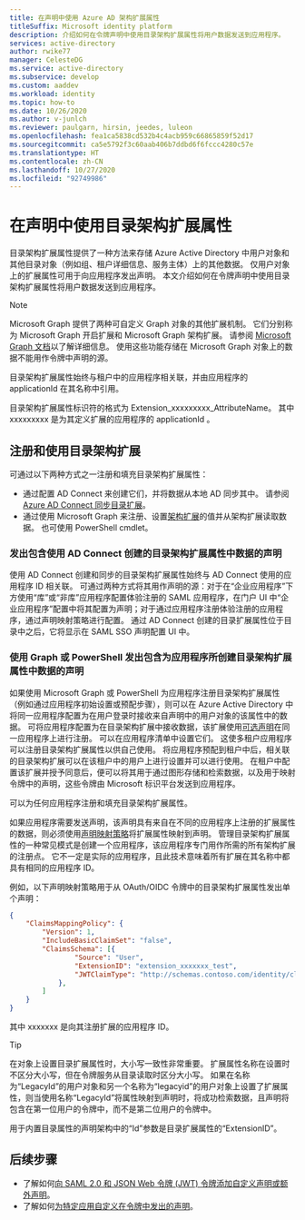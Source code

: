 ```yaml
---
title: 在声明中使用 Azure AD 架构扩展属性
titleSuffix: Microsoft identity platform
description: 介绍如何在令牌声明中使用目录架构扩展属性将用户数据发送到应用程序。
services: active-directory
author: rwike77
manager: CelesteDG
ms.service: active-directory
ms.subservice: develop
ms.custom: aaddev
ms.workload: identity
ms.topic: how-to
ms.date: 10/26/2020
ms.author: v-junlch
ms.reviewer: paulgarn, hirsin, jeedes, luleon
ms.openlocfilehash: fea1ca5838cd532b4c4acb959c66865859f52d17
ms.sourcegitcommit: ca5e5792f3c60aab406b7ddbd6f6fccc4280c57e
ms.translationtype: HT
ms.contentlocale: zh-CN
ms.lasthandoff: 10/27/2020
ms.locfileid: "92749986"
---
```

# <a name="using-directory-schema-extension-attributes-in-claims"></a>在声明中使用目录架构扩展属性

目录架构扩展属性提供了一种方法来存储 Azure Active Directory 中用户对象和其他目录对象（例如组、租户详细信息、服务主体）上的其他数据。  仅用户对象上的扩展属性可用于向应用程序发出声明。 本文介绍如何在令牌声明中使用目录架构扩展属性将用户数据发送到应用程序。

> [!NOTE]
> Microsoft Graph 提供了两种可自定义 Graph 对象的其他扩展机制。 它们分别称为 Microsoft Graph 开启扩展和 Microsoft Graph 架构扩展。 请参阅 [Microsoft Graph 文档](https://docs.microsoft.com/graph/extensibility-overview)以了解详细信息。 使用这些功能存储在 Microsoft Graph 对象上的数据不能用作令牌中声明的源。

目录架构扩展属性始终与租户中的应用程序相关联，并由应用程序的 applicationId 在其名称中引用。

目录架构扩展属性标识符的格式为 Extension_xxxxxxxxx_AttributeName。  其中 xxxxxxxxx 是为其定义扩展的应用程序的 applicationId 。

## <a name="registering-and-using-directory-schema-extensions"></a>注册和使用目录架构扩展
可通过以下两种方式之一注册和填充目录架构扩展属性：

- 通过配置 AD Connect 来创建它们，并将数据从本地 AD 同步其中。 请参阅 [Azure AD Connect 同步目录扩展](../hybrid/how-to-connect-sync-feature-directory-extensions.md)。
- 通过使用 Microsoft Graph 来注册、设置[架构扩展](https://docs.microsoft.com/graph/extensibility-overview)的值并从架构扩展读取数据。 也可使用 PowerShell cmdlet。

### <a name="emitting-claims-with-data-from-directory-schema-extension-attributes-created-with-ad-connect"></a>发出包含使用 AD Connect 创建的目录架构扩展属性中数据的声明
使用 AD Connect 创建和同步的目录架构扩展属性始终与 AD Connect 使用的应用程序 ID 相关联。 可通过两种方式将其用作声明的源：对于在“企业应用程序”下方使用“库”或“非库”应用程序配置体验注册的 SAML 应用程序，在门户 UI 中“企业应用程序”配置中将其配置为声明；对于通过应用程序注册体验注册的应用程序，通过声明映射策略进行配置。   通过 AD Connect 创建的目录扩展属性位于目录中之后，它将显示在 SAML SSO 声明配置 UI 中。

### <a name="emitting-claims-with-data-from-directory-schema-extension-attributes-created-for-an-application-using-graph-or-powershell"></a>使用 Graph 或 PowerShell 发出包含为应用程序所创建目录架构扩展属性中数据的声明
如果使用 Microsoft Graph 或 PowerShell 为应用程序注册目录架构扩展属性（例如通过应用程序初始设置或预配步骤），则可以在 Azure Active Directory 中将同一应用程序配置为在用户登录时接收来自声明中的用户对象的该属性中的数据。  可将应用程序配置为在目录架构扩展中接收数据，该扩展使用[可选声明](active-directory-optional-claims.md#configuring-directory-extension-optional-claims)在同一应用程序上进行注册。  可以在应用程序清单中设置它们。  这使多租户应用程序可以注册目录架构扩展属性以供自己使用。 将应用程序预配到租户中后，相关联的目录架构扩展可以在该租户中的用户上进行设置并可以进行使用。  在租户中配置该扩展并授予同意后，便可以将其用于通过图形存储和检索数据，以及用于映射令牌中的声明，这些令牌由 Microsoft 标识平台发送到应用程序。

可以为任何应用程序注册和填充目录架构扩展属性。

如果应用程序需要发送声明，该声明具有来自在不同的应用程序上注册的扩展属性的数据，则必须使用[声明映射策略](active-directory-claims-mapping.md)将扩展属性映射到声明。  管理目录架构扩展属性的一种常见模式是创建一个应用程序，该应用程序专门用作所需的所有架构扩展的注册点。  它不一定是实际的应用程序，且此技术意味着所有扩展在其名称中都具有相同的应用程序 ID。

例如，以下声明映射策略用于从 OAuth/OIDC 令牌中的目录架构扩展属性发出单个声明：

```json
{
    "ClaimsMappingPolicy": {
        "Version": 1,
        "IncludeBasicClaimSet": "false",
        "ClaimsSchema": [{
                "Source": "User",
                "ExtensionID": "extension_xxxxxxx_test",
                "JWTClaimType": "http://schemas.contoso.com/identity/claims/exampleclaim"
            },
        ]
    }
}
```

其中 xxxxxxx 是向其注册扩展的应用程序 ID。

> [!TIP]
> 在对象上设置目录扩展属性时，大小写一致性非常重要。  扩展属性名称在设置时不区分大小写，但在令牌服务从目录读取时区分大小写。  如果在名称为“LegacyId”的用户对象和另一个名称为“legacyid”的用户对象上设置了扩展属性，则当使用名称“LegacyId”将属性映射到声明时，将成功检索数据，且声明将包含在第一位用户的令牌中，而不是第二位用户的令牌中。
>
> 用于内置目录属性的声明架构中的“Id”参数是目录扩展属性的“ExtensionID”。

## <a name="next-steps"></a>后续步骤
- 了解如何[向 SAML 2.0 和 JSON Web 令牌 (JWT) 令牌添加自定义声明或额外声明](active-directory-optional-claims.md)。
- 了解如何[为特定应用自定义在令牌中发出的声明](active-directory-claims-mapping.md)。

